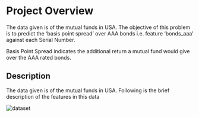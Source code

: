 # Project Overview

The data given is of the mutual funds in USA. The objective of this problem is to predict the ‘basis point spread’ over AAA bonds i.e. feature ‘bonds_aaa’ against each Serial Number.

Basis Point Spread indicates the additional return a mutual fund would give over the AAA rated bonds.


## Description

The data given is of the mutual funds in USA. Following is the brief description of the features in this data

![dataset](https://github.com/shrikantnaidu/GreyAtom-Projects/tree/master/Mutual%20Fund%20Returns/images/2020-04-20.png)
